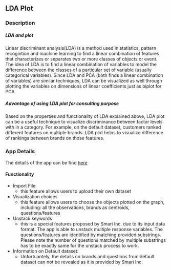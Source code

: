 ## LDA Plot 

### Description
##### LDA and plot
Linear discriminant analysis(LDA) is a method used in statistics, pattern recognition and machine learning to find a linear combination of features that characterizes or separates two or more classes of objects or event. The idea of LDA is to find a linear combination of variables to model the difference between the classes of a particular set of variable (usually categorical variables). Since LDA and PCA (both finds a linear combination of variables) are similar techniques, LDA can be visualized as well through plotting the variables on dimensions of linear coefficients just as biplot for PCA.

##### Advantage of using LDA plot for consulting purpose
Based on the properties and functionality of LDA explained above, LDA plot can be a useful technique to visualize discriminance between factor levels with in a category. For example, on the default dataset, customers ranked different features on multiple brands. LDA plot helps to visualize difference of rankings between brands on those features.

### App Details
The details of the app can be find [here](https://zhangruinan.shinyapps.io/LDA_plot/)

#### Functionality
- Import File
	* this feature allows users to upload their own dataset
- Visualization choices
	* this feature allows users to choose the objects plotted on the graph, including: all the observations, brands as centroids, questions/features
- Unstack keywords
	* this is a special features proposed by Smari Inc. due to its input data format. The app is able to unstack multiple response variables. The questions/features are identified by matching provided substrings. Please note the number of questions matched by multiple substrings has to be exactly same for the unstack process to work.
- Information on Default dataset:
	* Unfortuantely, the details on brands and questions from default dataset can not be revealed as it is provided by Smari Inc.



